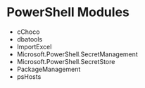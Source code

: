 # PowerShell Modules

- cChoco
- dbatools
- ImportExcel
- Microsoft.PowerShell.SecretManagement
- Microsoft.PowerShell.SecretStore
- PackageManagement
- psHosts
